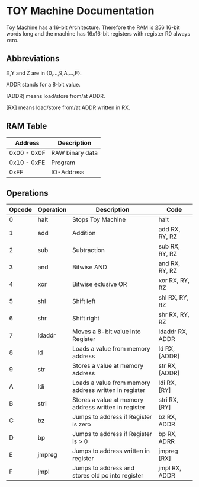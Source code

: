 # TOY Machine Documentation

Toy Machine has a 16-bit Architecture.
Therefore the RAM is 256 16-bit words long and the machine
has 16x16-bit registers with register R0 always zero.

## Abbreviations
X,Y and Z are in {0,...,9,A,...,F}.

ADDR stands for a 8-bit value.

[ADDR] means load/store from/at ADDR.

[RX]   means load/store from/at ADDR written in RX.

## RAM Table
| Address     | Description         |
|-------------|---------------------|
| 0x00 - 0x0F | RAW binary data     |
| 0x10 - 0xFE | Program             |
| 0xFF        | IO-Address          |

## Operations

| Opcode | Operation | Description                                           | Code            |
| -------|-----------|-------------------------------------------------------|-----------------|
| 0      | halt      | Stops Toy Machine                                     | halt            |
| 1      | add       | Addition                                              | add RX, RY, RZ  |
| 2      | sub       | Subtraction                                           | sub RX, RY, RZ  |
| 3      | and       | Bitwise AND                                           | and RX, RY, RZ  |
| 4      | xor       | Bitwise exlusive OR                                   | xor RX, RY, RZ  |
| 5      | shl       | Shift left                                            | shl RX, RY, RZ  |
| 6      | shr       | Shift right                                           | shr RX, RY, RZ  |
| 7      | ldaddr    | Moves a 8-bit value into Register                     | ldaddr RX, ADDR |
| 8      | ld        | Loads a value from memory address                     | ld RX, [ADDR]   |
| 9      | str       | Stores a value at memory address                      | str RX, [ADDR]  |
| A      | ldi       | Loads a value from memory address written in register | ldi RX, [RY]    |
| B      | stri      | Stores a value at memory address written in register  | stri RX, [RY]   |
| C      | bz        | Jumps to address if Register is zero                  | bz RX, ADDR     |
| D      | bp        | Jumps to address if Register is > 0                   | bp RX, ADRR     |
| E      | jmpreg    | Jumps to address written in register                  | jmpreg [RX]     |
| F      | jmpl      | Jumps to address and stores old pc into register      | jmpl RX, ADDR   |